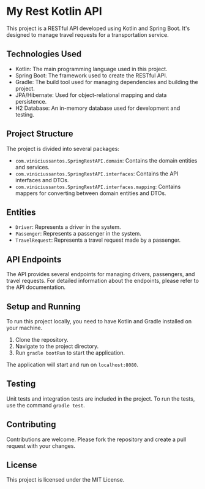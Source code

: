 # My Rest Kotlin API

This project is a RESTful API developed using Kotlin and Spring Boot. It's designed to manage travel requests for a transportation service.

## Technologies Used

- Kotlin: The main programming language used in this project.
- Spring Boot: The framework used to create the RESTful API.
- Gradle: The build tool used for managing dependencies and building the project.
- JPA/Hibernate: Used for object-relational mapping and data persistence.
- H2 Database: An in-memory database used for development and testing.

## Project Structure

The project is divided into several packages:

- `com.viniciussantos.SpringRestAPI.domain`: Contains the domain entities and services.
- `com.viniciussantos.SpringRestAPI.interfaces`: Contains the API interfaces and DTOs.
- `com.viniciussantos.SpringRestAPI.interfaces.mapping`: Contains mappers for converting between domain entities and DTOs.

## Entities

- `Driver`: Represents a driver in the system.
- `Passenger`: Represents a passenger in the system.
- `TravelRequest`: Represents a travel request made by a passenger.

## API Endpoints

The API provides several endpoints for managing drivers, passengers, and travel requests. For detailed information about the endpoints, please refer to the API documentation.

## Setup and Running

To run this project locally, you need to have Kotlin and Gradle installed on your machine.

1. Clone the repository.
2. Navigate to the project directory.
3. Run `gradle bootRun` to start the application.

The application will start and run on `localhost:8080`.

## Testing

Unit tests and integration tests are included in the project. To run the tests, use the command `gradle test`.

## Contributing

Contributions are welcome. Please fork the repository and create a pull request with your changes.

## License

This project is licensed under the MIT License.